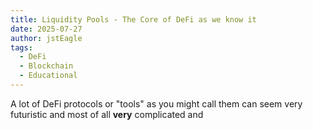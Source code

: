 ```yaml
---
title: Liquidity Pools - The Core of DeFi as we know it
date: 2025-07-27
author: jstEagle
tags:
  - DeFi
  - Blockchain
  - Educational
---
```

A lot of DeFi protocols or "tools" as you might call them can seem very futuristic and most of all **very** complicated and 